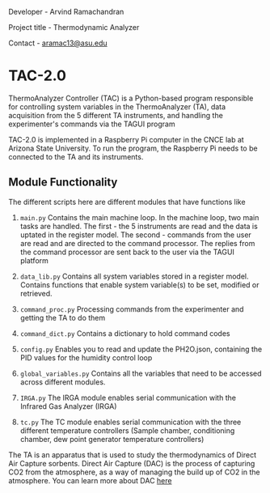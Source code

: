 Developer - Arvind Ramachandran

Project title - Thermodynamic Analyzer

Contact - aramac13@asu.edu

# TAC-2.0

ThermoAnalyzer Controller (TAC) is a Python-based program responsible for controlling system variables in the ThermoAnalyzer (TA), data acquisition from the 5 different TA instruments, and handling the experimenter's commands via the TAGUI program

TAC-2.0 is implemented in a Raspberry Pi computer in the CNCE lab at Arizona State University. To run the program, the Raspberry Pi needs to be connected to the TA and its instruments.

## Module Functionality

The different scripts here are different modules that have functions like

1. `main.py` Contains the main machine loop. In the machine loop, two main tasks are handled. The first - the 5 instruments are read and the data is uptated in the register model. The second - commands from the user are read and are directed to the command processor. The replies from the command processor are sent back to the user via the TAGUI platform

2. `data_lib.py` Contains all system variables stored in a register model. Contains functions that enable system variable(s) to be set, modified or retrieved. 

3. `command_proc.py` Processing commands from the experimenter and getting the TA to do them 

4. `command_dict.py` Contains a dictionary to hold command codes

5. `config.py` Enables you to read and update the PH2O.json, containing the PID values for the humidity control loop

6. `global_variables.py` Contains all the variables that need to be accessed across different modules. 

7. `IRGA.py` The IRGA module enables serial communication with the Infrared Gas Analyzer (IRGA)

8. `tc.py` The TC module enables serial communication with the three different temperature controllers (Sample chamber, conditioning chamber, dew point generator temperature controllers)

The TA is an apparatus that is used to study the thermodynamics of Direct Air Capture sorbents. Direct Air Capture (DAC) is the process of capturing CO2 from the atmosphere, as a way of managing the build up of CO2 in the atmosphere. You can learn more about DAC [here](https://cnce.engineering.asu.edu)